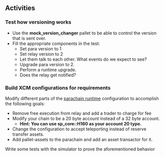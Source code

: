 ## Activities

### Test how versioning works

- Use the **mock_version_changer** pallet to be able to control the version that is sent over.
- Fill the appropriate components in the test:
  - Set para version to 1
  - Set relay version to 2
  - Let them talk to each other.
    What events do we expect to see?
  - Upgrade para version to 2.
  - Perform a runtime upgrade.
  - Does the relay get notified?

### Build XCM configurations for requirements

Modify different parts of the [parachain runtime](../xcm-simulator/src/parachain.rs) configuration to accomplish the following goals:

- Remove free execution from relay and add a trader to charge for fee
- Modify your chain to be a 20 byte account instead of a 32 byte account.
  - **Hint: You can use sp_core::H160 as your account 20 type.**
- Change the configuration to accept teleporting instead of reserve transfer assets.
- Add pallet-assets to the parachain and add an asset transactor for it.

Write some tests with the simulator to prove the aforementioned behavior
